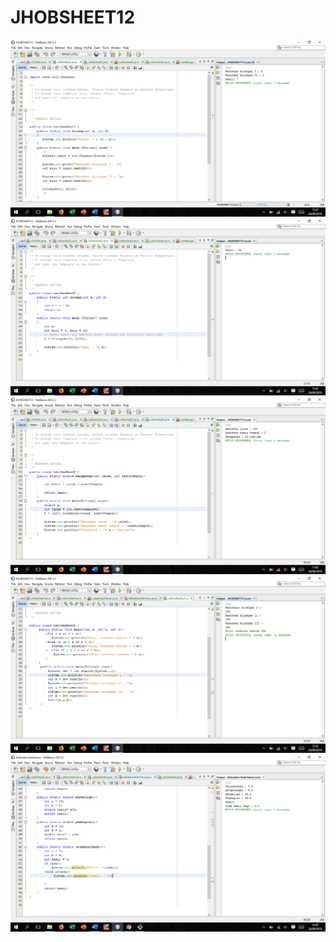 # JHOBSHEET12
![Alt text](https://github.com/arfinadevi28/JHOBSHEET/blob/master/Screenshot%20(87).png)
![Alt text](https://github.com/arfinadevi28/JHOBSHEET/blob/master/Screenshot%20(86).png)
![Alt text](https://github.com/arfinadevi28/JHOBSHEET/blob/master/Screenshot%20(85).png)
![Alt text](https://github.com/arfinadevi28/JHOBSHEET/blob/master/Screenshot%20(84).png)
![Alt text](https://github.com/arfinadevi28/JHOBSHEET/blob/master/Screenshot%20(88).png)
